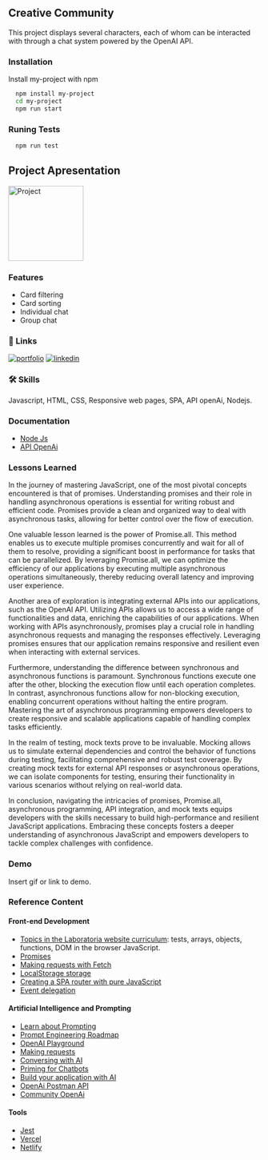 ## Creative Community

This project displays several characters, each of whom can be interacted with through a chat system powered by the OpenAI API.


### Installation

Install my-project with npm

```bash
  npm install my-project
  cd my-project
  npm run start
```
    
### Runing Tests

```bash
  npm run test
```

## Project Apresentation
<a href="https://youtu.be/G1y7sIzSTFM">
  <img src="https://img.youtube.com/vi/G1y7sIzSTFM/0.jpg" alt="Project" width="150"/>
</a>


### Features

- Card filtering
- Card sorting
- Individual chat
- Group chat

  
### 🔗 Links
[![portfolio](https://img.shields.io/badge/my_portfolio-000?style=for-the-badge&logo=ko-fi&logoColor=white)](https://personal-site-weld-six.vercel.app/)
[![linkedin](https://img.shields.io/badge/linkedin-0A66C2?style=for-the-badge&logo=linkedin&logoColor=white)](https://www.linkedin.com/in/lourdilene-souza/)


### 🛠 Skills
Javascript, HTML, CSS, Responsive web pages, SPA, API openAi, Nodejs.  


### Documentation

- [Node Js](https://nodejs.org/docs/latest/api/)
- [API OpenAi](https://platform.openai.com/docs/api-reference)


### Lessons Learned

In the journey of mastering JavaScript, one of the most pivotal concepts encountered is that of promises. Understanding promises and their role in handling asynchronous operations is essential for writing robust and efficient code. Promises provide a clean and organized way to deal with asynchronous tasks, allowing for better control over the flow of execution.

One valuable lesson learned is the power of Promise.all. This method enables us to execute multiple promises concurrently and wait for all of them to resolve, providing a significant boost in performance for tasks that can be parallelized. By leveraging Promise.all, we can optimize the efficiency of our applications by executing multiple asynchronous operations simultaneously, thereby reducing overall latency and improving user experience.

Another area of exploration is integrating external APIs into our applications, such as the OpenAI API. Utilizing APIs allows us to access a wide range of functionalities and data, enriching the capabilities of our applications. When working with APIs asynchronously, promises play a crucial role in handling asynchronous requests and managing the responses effectively. Leveraging promises ensures that our application remains responsive and resilient even when interacting with external services.

Furthermore, understanding the difference between synchronous and asynchronous functions is paramount. Synchronous functions execute one after the other, blocking the execution flow until each operation completes. In contrast, asynchronous functions allow for non-blocking execution, enabling concurrent operations without halting the entire program. Mastering the art of asynchronous programming empowers developers to create responsive and scalable applications capable of handling complex tasks efficiently.

In the realm of testing, mock texts prove to be invaluable. Mocking allows us to simulate external dependencies and control the behavior of functions during testing, facilitating comprehensive and robust test coverage. By creating mock texts for external API responses or asynchronous operations, we can isolate components for testing, ensuring their functionality in various scenarios without relying on real-world data.

In conclusion, navigating the intricacies of promises, Promise.all, asynchronous programming, API integration, and mock texts equips developers with the skills necessary to build high-performance and resilient JavaScript applications. Embracing these concepts fosters a deeper understanding of asynchronous JavaScript and empowers developers to tackle complex challenges with confidence.

### Demo

Insert gif or link to demo.


###  Reference Content

#### Front-end Development

* [Topics in the Laboratoria website curriculum](https://curriculum.laboratoria.la/pt/web-dev/topics): tests, arrays, objects, functions, DOM in the browser JavaScript.
* [Promises](https://javascript.info/promise-basics)
* [Making requests with Fetch](https://developer.mozilla.org/pt-BR/docs/Web/API/Fetch_API/Using_Fetch)
* [LocalStorage storage](https://javascript.info/localstorage)
* [Creating a SPA router with pure JavaScript](https://github.com/Laboratoria/curriculum/blob/main/guides/router-spa/README.pt.md)
* [Event delegation](https://javascript.info/event-delegation)

#### Artificial Intelligence and Prompting

* [Learn about Prompting](https://learnprompting.org/pt/docs/category/-basic-applications)
* [Prompt Engineering Roadmap](https://roadmap.sh/prompt-engineering)
* [OpenAI Playground](https://beta.openai.com/playground)
* [Making requests](https://platform.openai.com/docs/api-reference/making-requests)
* [Conversing with AI](https://platform.openai.com/docs/api-reference/chat)
* [Priming for Chatbots](https://learnprompting.org/es/docs/basics/priming_prompt)
* [Build your application with AI](https://platform.openai.com/docs/quickstart/build-your-application)
* [OpenAi Postman API](https://www.postman.com/devrel/workspace/openai/documentation/13183464-90abb798-cb85-43cb-ba3a-ae7941e968da)
* [Community OpenAi](https://community.openai.com/)

#### Tools

* [Jest](https://jestjs.io/)
* [Vercel](https://vercel.com/)
* [Netlify](https://www.netlify.com/)
